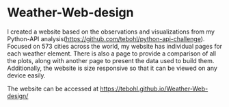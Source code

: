 # Weather-Web-design
I created a website based on the observations and visualizations from my Python-API analysis(https://github.com/tebohl/python-api-challenge). Focused on 573 cities across the world, my website has individual pages for each weather element. There is also a page to provide a comparison of all the plots, along with another page to present the data used to build them. Additionally, the website is size responsive so that it can be viewed on any device easily.

The website can be accessed at https://tebohl.github.io/Weather-Web-design/
